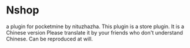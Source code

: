 # Nshop
a plugin for pocketmine by nituzhazha.
This plugin is a store plugin.
It is a Chinese version Please translate it by your friends who don't understand Chinese.
Can be reproduced at will.
